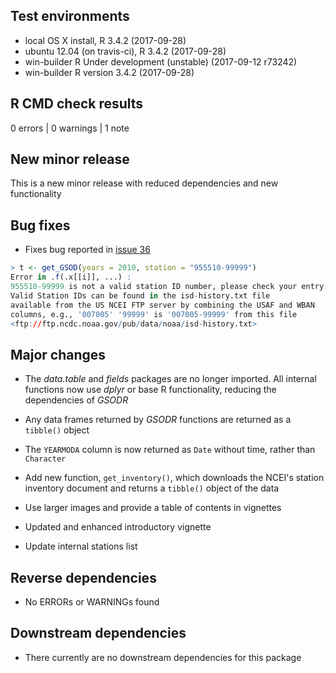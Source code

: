 ## Test environments  
* local OS X install, R 3.4.2 (2017-09-28)
* ubuntu 12.04 (on travis-ci), R 3.4.2 (2017-09-28)
* win-builder R Under development (unstable) (2017-09-12 r73242)
* win-builder R version 3.4.2 (2017-09-28)

## R CMD check results

0 errors | 0 warnings | 1 note

## New minor release

This is a new minor release with reduced dependencies and new functionality

## Bug fixes

- Fixes bug reported in [issue 36](https://github.com/ropensci/GSODR/issues/36)
```r
> t <- get_GSOD(years = 2010, station = "955510-99999")
Error in .f(.x[[i]], ...) : 
955510-99999 is not a valid station ID number, please check your entry.
Valid Station IDs can be found in the isd-history.txt file
available from the US NCEI FTP server by combining the USAF and WBAN
columns, e.g., '007005' '99999' is '007005-99999' from this file 
<ftp://ftp.ncdc.noaa.gov/pub/data/noaa/isd-history.txt>
```

## Major changes

- The _data.table_ and _fields_ packages are no longer imported. All internal
functions now use _dplyr_ or base R functionality, reducing the dependencies of
_GSODR_

- Any data frames returned by _GSODR_ functions are returned as a `tibble()`
object

- The `YEARMODA` column is now returned as `Date` without time, rather than
`Character`

- Add new function, `get_inventory()`, which downloads the NCEI's station
inventory document and returns a `tibble()` object of the data

- Use larger images and provide a table of contents in vignettes

- Updated and enhanced introductory vignette

- Update internal stations list

## Reverse dependencies

- No ERRORs or WARNINGs found

## Downstream dependencies

- There currently are no downstream dependencies for this package
